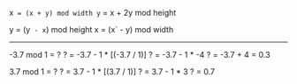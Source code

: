x` = (x + y) mod width
y` = x + 2y mod height

y = (y` - x`) mod height
x = (x` - y) mod width

----------------------------

-3.7 mod 1 = ?
? = -3.7 - 1 * [(-3.7 / 1)]
? = -3.7 - 1 * -4
? = -3.7 + 4 = 0.3

3.7 mod 1 = ?
? = 3.7 - 1 * [(3.7 / 1)]
? = 3.7 - 1 * 3
? = 0.7
